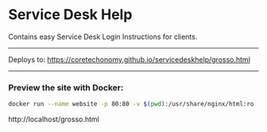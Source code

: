 # Service Desk Help
Contains easy Service Desk Login Instructions for clients.

---

Deploys to:
https://coretechonomy.github.io/servicedeskhelp/grosso.html

---

### Preview the site with Docker:

```bash
docker run --name website -p 80:80 -v $(pwd):/usr/share/nginx/html:ro -d nginx
```

http://localhost/grosso.html